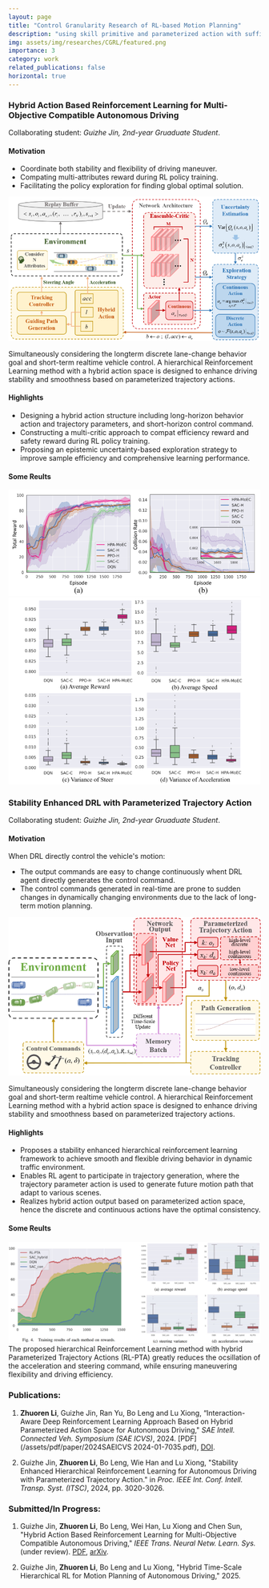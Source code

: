 ```yaml
---
layout: page
title: "Control Granularity Research of RL-based Motion Planning"
description: "using skill primitive and parameterized action with sufficient control granularity for flexible and smooth driving. (From Dec 2023 to now)"
img: assets/img/researches/CGRL/featured.png
importance: 3
category: work
related_publications: false
horizontal: true
---
```


### **Hybrid Action Based Reinforcement Learning for Multi-Objective Compatible Autonomous Driving**
Collaborating student: *Guizhe Jin, 2nd-year Gruaduate Student*.

#### **Motivation**
- Coordinate both stability and flexibility of driving maneuver.
- Compating multi-attributes reward during RL policy training.
- Facilitating the policy exploration for finding global optimal solution.

![png](/assets/img/researches/CGRL/MoEC.png)

Simultaneously considering the longterm discrete lane-change behavior goal and short-term realtime vehicle control. A hierarchical Reinforcement Learning method with a hybrid action space is designed to enhance driving stability and smoothness based on parameterized trajectory actions.

#### **Highlights**
- Designing a hybrid action structure including long-horizon behavior action and trajectory parameters, and short-horizon control command.
- Constructing a multi-critic approach to compat efficiency reward and safety reward during RL policy training.
- Proposing an epistemic uncertainty-based exploration strategy to improve sample efficiency and comprehensive learning performance.

#### **Some Reults**
![png](/assets/img/researches/CGRL/MoEC-train.png)
![png](/assets/img/researches/CGRL/MoEC-test.png)


### **Stability Enhanced DRL with Parameterized Trajectory Action**
Collaborating student: *Guizhe Jin, 2nd-year Gruaduate Student*.

#### **Motivation**
When DRL directly control the vehicle's motion:
- The output commands are easy to change continuously whent DRL agent directly generates the control command.
- The control commands generated in real-time are prone to sudden changes in dynamically changing environments due to the lack of long-term motion planning.

![png](/assets/img/researches/CGRL/RLTPA.png)

Simultaneously considering the longterm discrete lane-change behavior goal and short-term realtime vehicle control. A hierarchical Reinforcement Learning method with a hybrid action space is designed to enhance driving stability and smoothness based on parameterized trajectory actions.

#### **Highlights**
- Proposes a stability enhanced hierarchical reinforcement learning framework to achieve smooth and flexible driving behavior in dynamic traffic environment.
- Enables RL agent to participate in trajectory generation, where the trajectory parameter action is used to generate future motion path that adapt to various scenes.
- Realizes hybrid action output based on parameterized action space, hence the discrete and continuous actions have the optimal consistency.

#### **Some Reults**
![png](/assets/img/researches/CGRL/result-RLPTA.png)
The proposed hierarchical Reinforcement Learning method with hybrid Parameterized Trajectory Actions (RL-PTA) greatly reduces the ocsillation of the acceleration and steering command, while ensuring maneuvering flexibility and driving efficiency.


### **Publications:**
1. **Zhuoren Li**, Guizhe Jin, Ran Yu, Bo Leng and Lu Xiong, “Interaction-Aware Deep Reinforcement Learning Approach Based on Hybrid Parameterized Action Space for Autonomous Driving," *SAE Intell. Connected Veh. Symposium (SAE ICVS)*, 2024. [PDF](/assets/pdf/paper/2024SAEICVS 2024-01-7035.pdf), [DOI](https://www.sae.org/publications/technical-papers/content/2024-01-7035/).

2. Guizhe Jin, **Zhuoren Li**, Bo Leng, Wie Han and Lu Xiong, "Stability Enhanced Hierarchical Reinforcement Learning for Autonomous Driving with Parameterized Trajectory Action." in *Proc. IEEE Int. Conf. Intell. Transp. Syst. (ITSC)*, 2024, pp. 3020-3026.

### **Submitted/In Progress:**
1. Guizhe Jin, **Zhuoren Li**, Bo Leng, Wei Han, Lu Xiong and Chen Sun, "Hybrid Action Based Reinforcement Learning for Multi-Objective Compatible Autonomous Driving,"  *IEEE Trans. Neural Netw. Learn. Sys.* (under review). [PDF](/assets/pdf/paper/Hybrid_Action_Based_Reinforcement_Learning_for_Multi_Objective_Compatible_Autonomous_Driving.pdf), [arXiv](https://arxiv.org/abs/2501.08096).


2. Guizhe Jin, **Zhuoren Li**, Bo Leng and Lu Xiong, "Hybrid Time-Scale Hierarchical RL for Motion Planning of Autonomous Driving," 2025.
